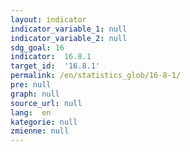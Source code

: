 ```yaml
---
layout: indicator
indicator_variable_1: null
indicator_variable_2: null
sdg_goal: 16
indicator:  16.8.1
target_id:  '16.8.1'
permalink: /en/statistics_glob/16-8-1/
pre: null
graph: null
source_url: null
lang:  en
kategorie: null
zmienne: null
---
```

